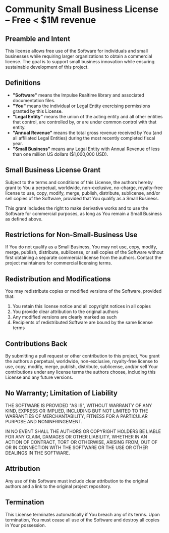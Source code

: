 # Community Small Business License – Free < $1M revenue

## Preamble and Intent

This license allows free use of the Software for individuals and small businesses while requiring larger
organizations to obtain a commercial license. The goal is to support small business innovation while
ensuring sustainable development of this project.

## Definitions

- **"Software"** means the Impulse Realtime library and associated documentation files.
- **"You"** means the individual or Legal Entity exercising permissions granted by this License.
- **"Legal Entity"** means the union of the acting entity and all other entities that control, are
  controlled by, or are under common control with that entity.
- **"Annual Revenue"** means the total gross revenue received by You (and all affiliated Legal Entities)
  during the most recently completed fiscal year.
- **"Small Business"** means any Legal Entity with Annual Revenue of less than one million US dollars
  ($1,000,000 USD).

## Small Business License Grant

Subject to the terms and conditions of this License, the authors hereby grant to You a perpetual,
worldwide, non-exclusive, no-charge, royalty-free license to use, copy, modify, merge, publish,
distribute, sublicense, and/or sell copies of the Software, provided that You qualify as a Small Business.

This grant includes the right to make derivative works and to use the Software for commercial purposes,
as long as You remain a Small Business as defined above.

## Restrictions for Non-Small-Business Use

If You do not qualify as a Small Business, You may not use, copy, modify, merge, publish, distribute,
sublicense, or sell copies of the Software without first obtaining a separate commercial license from
the authors. Contact the project maintainers for commercial licensing terms.

## Redistribution and Modifications

You may redistribute copies or modified versions of the Software, provided that:

1. You retain this license notice and all copyright notices in all copies
2. You provide clear attribution to the original authors
3. Any modified versions are clearly marked as such
4. Recipients of redistributed Software are bound by the same license terms

## Contributions Back

By submitting a pull request or other contribution to this project, You grant the authors a perpetual,
worldwide, non-exclusive, royalty-free license to use, copy, modify, merge, publish, distribute,
sublicense, and/or sell Your contributions under any license terms the authors choose, including this
License and any future versions.

## No Warranty; Limitation of Liability

THE SOFTWARE IS PROVIDED "AS IS", WITHOUT WARRANTY OF ANY KIND, EXPRESS OR IMPLIED, INCLUDING BUT NOT
LIMITED TO THE WARRANTIES OF MERCHANTABILITY, FITNESS FOR A PARTICULAR PURPOSE AND NONINFRINGEMENT.

IN NO EVENT SHALL THE AUTHORS OR COPYRIGHT HOLDERS BE LIABLE FOR ANY CLAIM, DAMAGES OR OTHER LIABILITY,
WHETHER IN AN ACTION OF CONTRACT, TORT OR OTHERWISE, ARISING FROM, OUT OF OR IN CONNECTION WITH THE
SOFTWARE OR THE USE OR OTHER DEALINGS IN THE SOFTWARE.

## Attribution

Any use of this Software must include clear attribution to the original authors and a link to the
original project repository.

## Termination

This License terminates automatically if You breach any of its terms. Upon termination, You must cease
all use of the Software and destroy all copies in Your possession.
